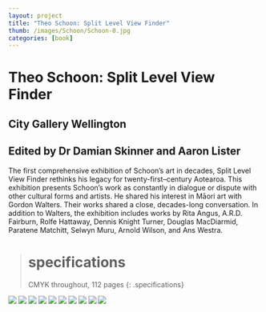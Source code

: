 ```yaml
---
layout: project
title: "Theo Schoon: Split Level View Finder"
thumb: /images/Schoon/Schoon-0.jpg
categories: [book]
---
```


# Theo Schoon: Split Level View Finder

## City Gallery Wellington

## Edited by Dr Damian Skinner and Aaron Lister

The first comprehensive exhibition of Schoon’s art in decades, Split Level View Finder rethinks his legacy for twenty-first–century Aotearoa. This exhibition presents Schoon’s work as constantly in dialogue or dispute with other cultural forms and artists. He shared his interest in Māori art with Gordon Walters. Their works shared a close, decades-long conversation. In addition to Walters, the exhibition includes works by Rita Angus, A.R.D. Fairburn, Rolfe Hattaway, Dennis Knight Turner, Douglas MacDiarmid, Paratene Matchitt, Selwyn Muru, Arnold Wilson, and Ans Westra.

> # specifications
> CMYK throughout, 112 pages
{: .specifications}

![](/images/Schoon/Schoon-1.jpg)
![](/images/Schoon/Schoon-2.jpg)
![](/images/Schoon/Schoon-3.jpg)
![](/images/Schoon/Schoon-4.jpg)
![](/images/Schoon/Schoon-5.jpg)
![](/images/Schoon/Schoon-6.jpg)
![](/images/Schoon/Schoon-7.jpg)
![](/images/Schoon/Schoon-8.jpg)
![](/images/Schoon/Schoon-9.jpg)
![](/images/Schoon/Schoon-10.jpg)



